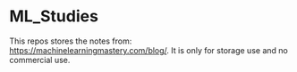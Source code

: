 # ML_Studies

This repos stores the notes from: https://machinelearningmastery.com/blog/.
It is only for storage use and no commercial use.
